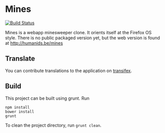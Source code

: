 Mines
=====
[![Build Status](https://travis-ci.org/freaktechnik/mines.js.svg)](https://travis-ci.org/freaktechnik/mines.js)

Mines is a webapp minesweeper clone. It orients itself at the Firefox OS style. There is no public packaged version yet, but the web version is found at http://humanids.be/mines

Translate
---------
You can contribute translations to the application on [transifex](http://transifex.com/projects/p/mines).

Build
-----
This project can be built using grunt. Run
```
npm install
bower install
grunt
```

To clean the project directory, run `grunt clean`.

